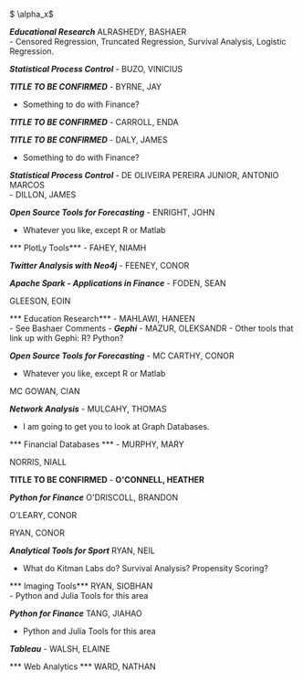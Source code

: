 <script type="text/javascript" src="MathJax-in-github.js?config=default"></script>
$ \alpha_x$



***Educational Research*** ALRASHEDY, BASHAER 	 
 	 	 - Censored Regression, Truncated Regression, Survival Analysis, Logistic Regression.
 	 	 
***Statistical Process Control*** - BUZO, VINICIUS 	 
 	 	 
***TITLE TO BE CONFIRMED*** - BYRNE, JAY 	 
 - Something to do with Finance? 
 	 	 
***TITLE TO BE CONFIRMED*** - CARROLL, ENDA 	 
 	 	 
***TITLE TO BE CONFIRMED*** - DALY, JAMES 	
- Something to do with Finance? 
 	 	 
***Statistical Process Control*** - DE OLIVEIRA PEREIRA JUNIOR, ANTONIO MARCOS 	 
 	 	 - DILLON, JAMES
 	 	 
***Open Source Tools for Forecasting*** - ENRIGHT, JOHN 
 - Whatever you like, except R or Matlab
 	 	 
*** PlotLy Tools*** - FAHEY, NIAMH 	 
 
	 	 
***Twitter Analysis with Neo4j*** - FEENEY, CONOR 	 
 	 	 
***Apache Spark - Applications in Finance*** - FODEN, SEAN 	 
 	 	 
GLEESON, EOIN 	 
 	 	 
*** Education Research*** - MAHLAWI, HANEEN 	 
 	 	 - See Bashaer Comments
 	 	 - 
***Gephi*** - MAZUR, OLEKSANDR
     - Other tools that link up with Gephi: R? Python?

 	 	 
***Open Source Tools for Forecasting*** - MC CARTHY, CONOR 
 - Whatever you like, except R or Matlab
 	 	 
MC GOWAN, CIAN 	 
 	 	 
***Network Analysis*** - MULCAHY, THOMAS 
 - I am going to get you to look at Graph Databases.
 	 	 
*** Financial Databases *** - MURPHY, MARY 	 
 	 	 
NORRIS, NIALL 	 
 	 	 
**TITLE TO BE CONFIRMED** - **O'CONNELL, HEATHER**  
 	 	 
***Python for Finance*** O'DRISCOLL, BRANDON 	 
 	 	 
O'LEARY, CONOR 	 

RYAN, CONOR 	 
 	 	 
***Analytical Tools for Sport*** RYAN, NEIL 	 
 - What do Kitman Labs do? Survival Analysis? Propensity Scoring?
 	 	 
*** Imaging Tools*** RYAN, SIOBHAN 	 
 	 	 - Python and Julia Tools for this area

***Python for Finance*** TANG, JIAHAO 	 
   - Python and Julia Tools for this area
 	 	 
***Tableau*** - WALSH, ELAINE 	 
 	 	 
*** Web Analytics *** WARD, NATHAN 	 
